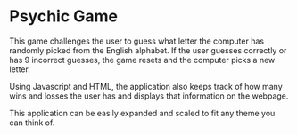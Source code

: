 # Psychic Game

This game challenges the user to guess what letter the computer has randomly picked from the English alphabet. 
If the user guesses correctly or has 9 incorrect guesses, the game resets and the computer picks a new letter. 

Using Javascript and HTML, the application also keeps track of how many wins and losses the user has and displays that information on the webpage. 

This application can be easily expanded and scaled to fit any theme you can think of. 
